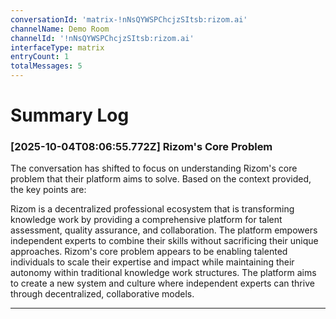 ```yaml
---
conversationId: 'matrix-!nNsQYWSPChcjzSItsb:rizom.ai'
channelName: Demo Room
channelId: '!nNsQYWSPChcjzSItsb:rizom.ai'
interfaceType: matrix
entryCount: 1
totalMessages: 5
---
```

# Summary Log

### [2025-10-04T08:06:55.772Z] Rizom's Core Problem

The conversation has shifted to focus on understanding Rizom's core problem that their platform aims to solve. Based on the context provided, the key points are:

Rizom is a decentralized professional ecosystem that is transforming knowledge work by providing a comprehensive platform for talent assessment, quality assurance, and collaboration. The platform empowers independent experts to combine their skills without sacrificing their unique approaches. Rizom's core problem appears to be enabling talented individuals to scale their expertise and impact while maintaining their autonomy within traditional knowledge work structures. The platform aims to create a new system and culture where independent experts can thrive through decentralized, collaborative models.

---
